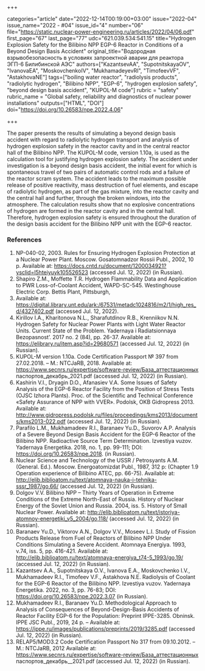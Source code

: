 +++

categories="article"
date="2022-12-14T00:19:00+03:00"
issue="2022-04"
issue_name="2022 - #04"
issue_id="4"
number="06"
file="https://static.nuclear-power-engineering.ru/articles/2022/04/06.pdf"
first_page="67"
last_page="77"
udc="621.039.534:541.15"
title="Hydrogen Explosion Safety for the Bilibino NPP EGP-6 Reactor in Conditions of a Beyond Design Basis Accident"
original_title="Водородная взрывобезопасность в условиях запроектной аварии для реактора ЭГП-6 Билибинской АЭС"
authors=["KazantsevAA", "SupotnitskayaOV", "IvanovaEA", "MoskovchenkoIV", "MukhamadeyevRI", "TimofeevVF", "AstakhovaNE"]
tags=["boiling water reactor", "radiolysis products", "radiolytic hydrogen", "Bilibino NPP", "EGP-6", "hydrogen explosion safety", "beyond design basis accident", "KUPOL-M code"]
rubric = "safety"
rubric_name = "Global safety, reliability and diagnostics of nuclear power installations"
outputs=["HTML", "DOI"]
doi="https://doi.org/10.26583/npe.2022.4.06"

+++

The paper presents the results of simulating a beyond design basis accident with regard to radiolytic hydrogen transport and analysis of hydrogen explosion safety in the reactor cavity and in the central reactor hall of the Bilibino NPP. The KUPOL-M code, version 1.10a, is used as the calculation tool for justifying hydrogen explosion safety. The accident under investigation is a beyond design basis accident, the initial event for which is spontaneous travel of two pairs of automatic control rods and a failure of the reactor scram system. The accident leads to the maximum possible release of positive reactivity, mass destruction of fuel elements, and escape of radiolytic hydrogen, as part of the gas mixture, into the reactor cavity and the central hall and further, through the broken windows, into the atmosphere. The calculation results show that no explosive concentrations of hydrogen are formed in the reactor cavity and in the central hall. Therefore, hydrogen explosion safety is ensured throughout the duration of the design basis accident for the Bilibino NPP unit with the EGP-6 reactor.

### References

1. NP-040-02, 2003. Rules for Ensuring Hydrogen Explosion Protection at a Nuclear Power Plant. Moscow. Gosatomnadzor Rossii Publ., 2002, 10 p. Available at: https://docs.cntd.ru/document/1200034921?ysclid=l5hteiyuyk105526523 (accessed Jul. 12, 2022) (in Russian).
2. Shapiro Z.M., Moffette T.R. Hydrogen Flammability Data and Application to PWR Loss-of-Coolant Accident, WAPD-SC-545. Westinghouse Electric Corp. Bettis Plant, Pittsburgh,
1957. Available at: https://digital.library.unt.edu/ark:/67531/metadc1024816/m2/1/high_res_d/4327402.pdf (accessed Jul. 12, 2022).
3. Kirillov I.A., Kharitonova N.L., Sharafutdinov R.B., Krenniikov N.N. Hydrogen Safety for Nuclear Power Plants with Light Water Reactor Units. Current State of the Problem. Yadernaya i Radiatsionnaya Bezopasnost’. 2017 no. 2 (84), pp. 26-37. Available at: https://elibrary.ru/item.asp?id=29680571 (accessed Jul. 12, 2022) (in Russian).
4. KUPOL-M version 1.10a. Code Certification Passport № 397 from 27.02.2018. – M.: NTCJaRB, 2018. Available at: https://www.secnrs.ru/expertise/software-review/База_аттестационных паспортов_декабрь_2021.pdf (accessed Jul. 12, 2022) (in Russian).
5. Kashirin V.I., Dryagin D.O., Afanasiev V.A. Some Issues of Safety Analysis of the EGP-6 Reactor Facility from the Position of Stress Tests (OJSC Izhora Plants). Proc. of the Scientific and Technical Conference «Safety Assurance of NPP with VVER». Podolsk, OKB Gidropress 2013. Available at: http://www.gidropress.podolsk.ru/files/proceedings/kms2013/documents/kms2013-022.pdf (accessed Jul. 12, 2022) (in Russian).
6. Parafilo L.M., Mukhamadeev R.I., Baranaev Yu.D., Suvorov A.P. Analysis of a Severe Beyond Design Basis Accident for the EGP-6 Reactor of the Bilibino NPP. Radioactive Source Term Determination. Izvestiya vuzov. Yadernaya Energetika. 2018, no. 1, pp. 99-111; DOI: https://doi.org/10.26583/npe.2018. (in Russian).
7. Nuclear Science and Technology of the USSR / Petrosyants A.M. (General. Ed.). Moscow. Energoatomizdat Publ., 1987, 312 p: (Chapter 1.9 Operation experience of Bilibino ATEC, pp. 66-75). Available at: http://elib.biblioatom.ru/text/atomnaya-nauka-i-tehnika-sssr_1987/go,66/ (accessed Jul. 12, 2022) (in Russian).
8. Dolgov V.V. Bilibinо NPP – Thirty Years of Operation in Extreme Conditions of the Extreme North-East of Russia. History of Nuclear Energy of the Soviet Union and Russia. 2004, iss. 5. History of Small Nuclear Power. Available at: http://elib.biblioatom.ru/text/istoriya-atomnoy-energetiki_v5_2004/go,118/ (accessed Jul. 12, 2022) (in Russian).
9. Baranaev Yu.D., Viktorov A.N., Dolgov V.V., Moseev L.I. Study of Fission Products Release from Fuel of Reactors of Bilibino NPP Under Conditions Simulating a Severe Accident. Atomnaya Energiya. 1993, v.74, iss. 5, pp. 416-421. Available at: http://elib.biblioatom.ru/text/atomnaya-energiya_t74-5_1993/go,19/ (accessed Jul. 12, 2022) (in Russian).
10. Kazantsev A.A., Supotnitskaya O.V., Ivanova E.A., Moskovchenko I.V., Mukhamadeev R.I., Timofeev V.F., Astakhova N.E. Radiolysis of Coolant for the EGP-6 Reactor of the Bilibino NPP. Izvestiya vuzov. Yadernaya Energetika. 2022, no. 3, pp. 76-83; DOI: https://doi.org/10.26583/npe.2022.3.07 (in Russian).
11. Mukhamadeev R.I., Baranaev Yu.D. Methodological Approach to Analysis of Consequences of Beyond-Design-Basis Accidents of Reactor Facility EGP-6 for the Population: Preprint IPPE-3285. Obninsk. IPPE JSC Publ., 2019, 24 p. – Available at: https://ippe.ru/images/publications/preprints/2019/3285.pdf (accessed Jul. 12, 2022) (in Russian).
12. RELAP5/MOD3.2 Code Certification Passport No 317 from 09.10.2012. – M.: NTCJaRB, 2012 Available at: https://www.secnrs.ru/expertise/software-review/База_аттестационных паспортов_декабрь__2021.pdf (accessed Jul. 12, 2022) (in Russian).